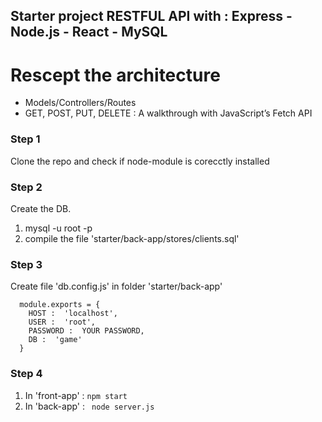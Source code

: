 ## Starter project RESTFUL API with : Express - Node.js - React - MySQL 

# Rescept the architecture
- Models/Controllers/Routes
- GET, POST, PUT, DELETE : A walkthrough with JavaScript’s Fetch API

### Step 1
 Clone the repo  and check if node-module is corecctly installed
 
### Step 2 
  Create the DB. 
   1) mysql -u root -p
   2) compile the file 'starter/back-app/stores/clients.sql'
 
### Step 3
  Create file 'db.config.js' in folder 'starter/back-app'
  ```
    module.exports = {
      HOST :  'localhost', 
      USER :  'root', 
      PASSWORD :  YOUR PASSWORD,
      DB :  'game'
    }
```

### Step 4
 1) In 'front-app' : ```npm start```
 2) In 'back-app' : ``` node server.js```


 
